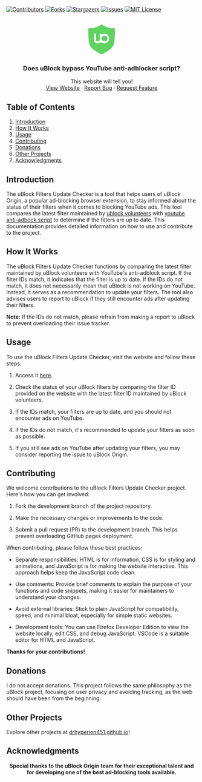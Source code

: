 [![Contributors][contributors-shield]][contributors-url]
[![Forks][forks-shield]][forks-url]
[![Stargazers][stars-shield]][stars-url]
[![Issues][issues-shield]][issues-url]
[![MIT License][license-shield]][license-url]

<!-- PROJECT LOGO -->
<br />
<div align="center">
  <a href="https://github.com/drHyperion451/does-uBO-bypass-yt">
    <img src="assets/icons/favicon-green.svg" alt="Logo" width="80" height="80">
  </a>

<h3 align="center">Does uBlock bypass YouTube anti-adblocker script?</h3>

  <p align="center">
    This website will tell you!
    <br />
    <a href="https://drhyperion451.github.io/does-uBO-bypass-yt">View Website</a>
    ·
    <a href="https://github.com/drHyperion451/does-uBO-bypass-yt/issues">Report Bug</a>
    ·
    <a href="https://github.com/drHyperion451/does-uBO-bypass-yt/issues">Request Feature</a>
  </p>
</div>

## Table of Contents

1. [Introduction](#introduction)
2. [How It Works](#how-it-works)
3. [Usage](#usage)
4. [Contributing](#contributing)
5. [Donations](#donations)
6. [Other Projects](#other-projects)
7. [Acknowledgments](#acknowledgments)

## Introduction

The uBlock Filters Update Checker is a tool that helps users of uBlock Origin, a popular ad-blocking browser extension, to stay informed about the status of their filters when it comes to blocking YouTube ads. This tool compares the latest filter maintained by [ublock volunteers](https://github.com/stephenhawk8054/misc/blob/main/yt-fix.txt) with [youtube anti-adbock script](https://pastefy.app/G1Txv5su/raw) to determine if the filters are up to date. This documentation provides detailed information on how to use and contribute to the project.

## How It Works

The uBlock Filters Update Checker functions by comparing the latest filter maintained by uBlock volunteers with YouTube's anti-adblock script. If the filter IDs match, it indicates that the filter is up to date. If the IDs do not match, it does not necessarily mean that uBlock is not working on YouTube. Instead, it serves as a recommendation to update your filters. The tool also advises users to report to uBlock if they still encounter ads after updating their filters.

**Note:** If the IDs do not match, please refrain from making a report to uBlock to prevent overloading their issue tracker.

## Usage

To use the uBlock Filters Update Checker, visit the website and follow these steps:

1. Access it [here](https://drhyperion451.github.io/does-uBO-bypass-yt/).

2. Check the status of your uBlock filters by comparing the filter ID provided on the website with the latest filter ID maintained by uBlock volunteers.

3. If the IDs match, your filters are up to date, and you should not encounter ads on YouTube.

4. If the IDs do not match, it's recommended to update your filters as soon as possible.

5. If you still see ads on YouTube after updating your filters, you may consider reporting the issue to uBlock Origin.

## Contributing

We welcome contributions to the uBlock Filters Update Checker project. Here's how you can get involved:

1. Fork the development branch of the project repository.

2. Make the necessary changes or improvements to the code.

3. Submit a pull request (PR) to the development branch. This helps prevent overloading GitHub pages deployment.

When contributing, please follow these best practices:

- Separate responsibilities: HTML is for information, CSS is for styling and animations, and JavaScript is for making the website interactive. This approach helps keep the JavaScript code clean.

- Use comments: Provide brief comments to explain the purpose of your functions and code snippets, making it easier for maintainers to understand your changes.

- Avoid external libraries: Stick to plain JavaScript for compatibility, speed, and minimal bloat, especially for simple static websites.

- Development tools: You can use Firefox Developer Edition to view the website locally, edit CSS, and debug JavaScript. VSCode is a suitable editor for HTML and JavaScript.

<b>Thanks for your contributions!</b>

## Donations

I do not accept donations. This project follows the same philosophy as the uBlock project, focusing on user privacy and avoiding tracking, as the web should have been from the beginning.

## Other Projects

Explore other projects at [drhyperion451.github.io](https://github.com/drHyperion451)!

## Acknowledgments

<div align="center"> 
  <b>Special thanks to the uBlock Origin team for their exceptional talent and for developing one of the best ad-blocking tools available.</b>
</div>

[contributors-shield]: https://img.shields.io/github/contributors/drHyperion451/does-uBO-bypass-yt.svg?style=for-the-badge
[contributors-url]: https://github.com/drHyperion451/does-uBO-bypass-yt/graphs/contributors
[forks-shield]: https://img.shields.io/github/forks/drHyperion451/does-uBO-bypass-yt.svg?style=for-the-badge
[forks-url]: https://github.com/drHyperion451/does-uBO-bypass-yt/network/members
[stars-shield]: https://img.shields.io/github/stars/drHyperion451/does-uBO-bypass-yt.svg?style=for-the-badge
[stars-url]: https://github.com/drHyperion451/does-uBO-bypass-yt/stargazers
[issues-shield]: https://img.shields.io/github/issues/drHyperion451/does-uBO-bypass-yt.svg?style=for-the-badge
[issues-url]: https://github.com/drHyperion451/does-uBO-bypass-yt/issues
[license-shield]: https://img.shields.io/github/license/drHyperion451/does-uBO-bypass-yt.svg?style=for-the-badge
[license-url]: https://github.com/drHyperion451/does-uBO-bypass-yt/blob/dev/LICENSE
